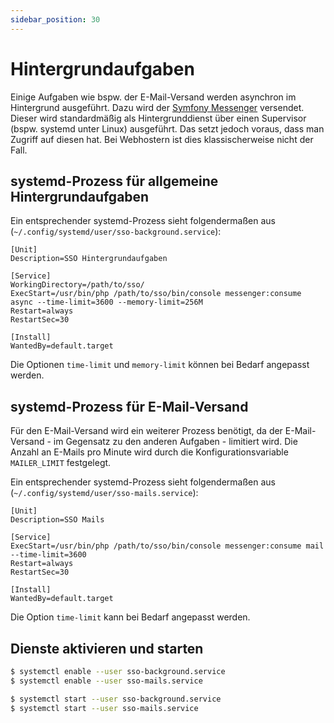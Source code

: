 ```yaml
---
sidebar_position: 30
---
```


# Hintergrundaufgaben

Einige Aufgaben wie bspw. der E-Mail-Versand werden asynchron im Hintergrund ausgeführt. Dazu wird der [Symfony Messenger](https://symfony.com/components/messenger)
versendet. Dieser wird standardmäßig als Hintergrunddienst über einen Supervisor (bspw. systemd unter Linux) ausgeführt.
Das setzt jedoch voraus, dass man Zugriff auf diesen hat. Bei Webhostern ist dies klassischerweise nicht der Fall.

## systemd-Prozess für allgemeine Hintergrundaufgaben

Ein entsprechender systemd-Prozess sieht folgendermaßen aus (`~/.config/systemd/user/sso-background.service`):

```
[Unit]
Description=SSO Hintergrundaufgaben

[Service]
WorkingDirectory=/path/to/sso/
ExecStart=/usr/bin/php /path/to/sso/bin/console messenger:consume async --time-limit=3600 --memory-limit=256M
Restart=always
RestartSec=30

[Install]
WantedBy=default.target
```

Die Optionen `time-limit` und `memory-limit` können bei Bedarf angepasst werden.

## systemd-Prozess für E-Mail-Versand

Für den E-Mail-Versand wird ein weiterer Prozess benötigt, da der E-Mail-Versand - im Gegensatz zu den anderen Aufgaben - 
limitiert wird. Die Anzahl an E-Mails pro Minute wird durch die Konfigurationsvariable `MAILER_LIMIT` festgelegt.

Ein entsprechender systemd-Prozess sieht folgendermaßen aus (`~/.config/systemd/user/sso-mails.service`):

```
[Unit]
Description=SSO Mails

[Service]
ExecStart=/usr/bin/php /path/to/sso/bin/console messenger:consume mail --time-limit=3600
Restart=always
RestartSec=30

[Install]
WantedBy=default.target
```

Die Option `time-limit` kann bei Bedarf angepasst werden.

## Dienste aktivieren und starten

```bash
$ systemctl enable --user sso-background.service
$ systemctl enable --user sso-mails.service

$ systemctl start --user sso-background.service
$ systemctl start --user sso-mails.service
```
